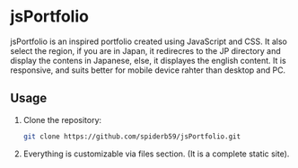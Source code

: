 # jsPortfolio

jsPortfolio is an inspired portfolio created using JavaScript and CSS. 
It also select the region, if you are in Japan, it redirecres to the JP directory and display the contens in Japanese, else, it displayes the english content. 
It is responsive, and suits better for mobile device rahter than desktop and PC. 

## Usage

1. Clone the repository:

   ```bash
   git clone https://github.com/spiderb59/jsPortfolio.git
2. Everything is customizable via files section. (It is a complete static site). 
